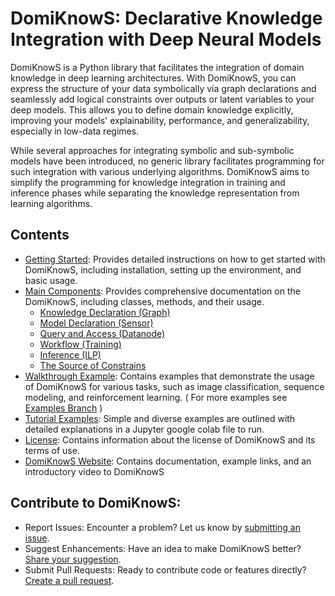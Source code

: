# DomiKnowS: Declarative Knowledge Integration with Deep Neural Models

DomiKnowS is a Python library that facilitates the integration of domain knowledge in deep learning architectures. With DomiKnowS, you can express the structure of your data symbolically via graph declarations and seamlessly add logical constraints over outputs or latent variables to your deep models. This allows you to define domain knowledge explicitly, improving your models' explainability, performance, and generalizability, especially in low-data regimes. 

While several approaches for integrating symbolic and sub-symbolic models have been introduced, no generic library facilitates programming for such integration with various underlying algorithms. DomiKnowS aims to simplify the programming for knowledge integration in training and inference phases while separating the knowledge representation from learning algorithms.


## Contents

- [Getting Started](https://github.com/HLR/DomiKnowS/blob/Doc/Getting%20Started.md): Provides detailed instructions on how to get started with DomiKnowS, including installation, setting up the environment, and basic usage.
- [Main Components](https://github.com/HLR/DomiKnowS/tree/Doc/Main%20Components): Provides comprehensive documentation on the DomiKnowS, including classes, methods, and their usage.
  - [Knowledge Declaration (Graph)](Main%20Components/Knowledge%20Declaration%20(Graph).md)
  - [Model Declaration (Sensor)](Main%20Components/Model%20Declaration%20(Sensor).md)
  - [Query and Access (Datanode)](Main%20Components/Query%20and%20Access%20(Datanode).md)
  - [Workflow (Training)](Main%20Components/Workflow%20(Training).md)
  - [Inference (ILP)](Main%20Components/Inference%20(ILP).md)
  - [The Source of Constrains](Main%20Components/The%20Source%20of%20Constraints.md)
- [Walkthrough Example](https://github.com/HLR/DomiKnowS/blob/Doc/Walkthrough%20Example.md): Contains examples that demonstrate the usage of DomiKnowS for various tasks, such as image classification, sequence modeling, and reinforcement learning. ( For more examples see [Examples Branch](https://github.com/HLR/DomiKnowS/tree/Tasks) )
- [Tutorial Examples](https://github.com/HLR/DomiKnowS/tree/Doc/Tutorial%20Examples): Simple and diverse examples are outlined with detailed explanations in a Jupyter google colab file to run.
- [License](https://github.com/HLR/DomiKnowS/blob/Doc/Licence.md): Contains information about the license of DomiKnowS and its terms of use.
- [DomiKnowS Website](https://hlr.github.io/domiknows-nlp/): Contains documentation, example links, and an introductory video to DomiKnowS

## Contribute to DomiKnowS:

- Report Issues: Encounter a problem? Let us know by [submitting an issue](https://github.com/HLR/DomiKnowS/blob/Doc/Issue%20Report.md).
- Suggest Enhancements: Have an idea to make DomiKnowS better? [Share your suggestion](https://github.com/HLR/DomiKnowS/blob/Doc/Suggestions.md).
- Submit Pull Requests: Ready to contribute code or features directly? [Create a pull request](https://github.com/HLR/DomiKnowS/blob/Doc/Pull%20Request.md).

